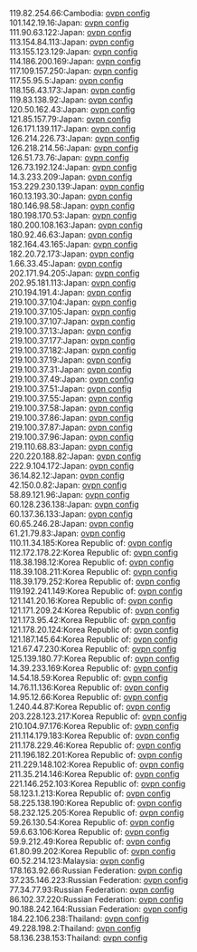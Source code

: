 119.82.254.66:Cambodia: [ovpn config](vpn/119_82_254_66.ovpn)  
101.142.19.16:Japan: [ovpn config](vpn/101_142_19_16.ovpn)  
111.90.63.122:Japan: [ovpn config](vpn/111_90_63_122.ovpn)  
113.154.84.113:Japan: [ovpn config](vpn/113_154_84_113.ovpn)  
113.155.123.129:Japan: [ovpn config](vpn/113_155_123_129.ovpn)  
114.186.200.169:Japan: [ovpn config](vpn/114_186_200_169.ovpn)  
117.109.157.250:Japan: [ovpn config](vpn/117_109_157_250.ovpn)  
117.55.95.5:Japan: [ovpn config](vpn/117_55_95_5.ovpn)  
118.156.43.173:Japan: [ovpn config](vpn/118_156_43_173.ovpn)  
119.83.138.92:Japan: [ovpn config](vpn/119_83_138_92.ovpn)  
120.50.162.43:Japan: [ovpn config](vpn/120_50_162_43.ovpn)  
121.85.157.79:Japan: [ovpn config](vpn/121_85_157_79.ovpn)  
126.171.139.117:Japan: [ovpn config](vpn/126_171_139_117.ovpn)  
126.214.226.73:Japan: [ovpn config](vpn/126_214_226_73.ovpn)  
126.218.214.56:Japan: [ovpn config](vpn/126_218_214_56.ovpn)  
126.51.73.76:Japan: [ovpn config](vpn/126_51_73_76.ovpn)  
126.73.192.124:Japan: [ovpn config](vpn/126_73_192_124.ovpn)  
14.3.233.209:Japan: [ovpn config](vpn/14_3_233_209.ovpn)  
153.229.230.139:Japan: [ovpn config](vpn/153_229_230_139.ovpn)  
160.13.193.30:Japan: [ovpn config](vpn/160_13_193_30.ovpn)  
180.146.98.58:Japan: [ovpn config](vpn/180_146_98_58.ovpn)  
180.198.170.53:Japan: [ovpn config](vpn/180_198_170_53.ovpn)  
180.200.108.163:Japan: [ovpn config](vpn/180_200_108_163.ovpn)  
180.92.46.63:Japan: [ovpn config](vpn/180_92_46_63.ovpn)  
182.164.43.165:Japan: [ovpn config](vpn/182_164_43_165.ovpn)  
182.20.72.173:Japan: [ovpn config](vpn/182_20_72_173.ovpn)  
1.66.33.45:Japan: [ovpn config](vpn/1_66_33_45.ovpn)  
202.171.94.205:Japan: [ovpn config](vpn/202_171_94_205.ovpn)  
202.95.181.113:Japan: [ovpn config](vpn/202_95_181_113.ovpn)  
210.194.191.4:Japan: [ovpn config](vpn/210_194_191_4.ovpn)  
219.100.37.104:Japan: [ovpn config](vpn/219_100_37_104.ovpn)  
219.100.37.105:Japan: [ovpn config](vpn/219_100_37_105.ovpn)  
219.100.37.107:Japan: [ovpn config](vpn/219_100_37_107.ovpn)  
219.100.37.13:Japan: [ovpn config](vpn/219_100_37_13.ovpn)  
219.100.37.177:Japan: [ovpn config](vpn/219_100_37_177.ovpn)  
219.100.37.182:Japan: [ovpn config](vpn/219_100_37_182.ovpn)  
219.100.37.19:Japan: [ovpn config](vpn/219_100_37_19.ovpn)  
219.100.37.31:Japan: [ovpn config](vpn/219_100_37_31.ovpn)  
219.100.37.49:Japan: [ovpn config](vpn/219_100_37_49.ovpn)  
219.100.37.51:Japan: [ovpn config](vpn/219_100_37_51.ovpn)  
219.100.37.55:Japan: [ovpn config](vpn/219_100_37_55.ovpn)  
219.100.37.58:Japan: [ovpn config](vpn/219_100_37_58.ovpn)  
219.100.37.86:Japan: [ovpn config](vpn/219_100_37_86.ovpn)  
219.100.37.87:Japan: [ovpn config](vpn/219_100_37_87.ovpn)  
219.100.37.96:Japan: [ovpn config](vpn/219_100_37_96.ovpn)  
219.110.68.83:Japan: [ovpn config](vpn/219_110_68_83.ovpn)  
220.220.188.82:Japan: [ovpn config](vpn/220_220_188_82.ovpn)  
222.9.104.172:Japan: [ovpn config](vpn/222_9_104_172.ovpn)  
36.14.82.12:Japan: [ovpn config](vpn/36_14_82_12.ovpn)  
42.150.0.82:Japan: [ovpn config](vpn/42_150_0_82.ovpn)  
58.89.121.96:Japan: [ovpn config](vpn/58_89_121_96.ovpn)  
60.128.236.138:Japan: [ovpn config](vpn/60_128_236_138.ovpn)  
60.137.36.133:Japan: [ovpn config](vpn/60_137_36_133.ovpn)  
60.65.246.28:Japan: [ovpn config](vpn/60_65_246_28.ovpn)  
61.21.79.83:Japan: [ovpn config](vpn/61_21_79_83.ovpn)  
110.11.34.185:Korea Republic of: [ovpn config](vpn/110_11_34_185.ovpn)  
112.172.178.22:Korea Republic of: [ovpn config](vpn/112_172_178_22.ovpn)  
118.38.198.12:Korea Republic of: [ovpn config](vpn/118_38_198_12.ovpn)  
118.39.108.211:Korea Republic of: [ovpn config](vpn/118_39_108_211.ovpn)  
118.39.179.252:Korea Republic of: [ovpn config](vpn/118_39_179_252.ovpn)  
119.192.241.149:Korea Republic of: [ovpn config](vpn/119_192_241_149.ovpn)  
121.141.20.16:Korea Republic of: [ovpn config](vpn/121_141_20_16.ovpn)  
121.171.209.24:Korea Republic of: [ovpn config](vpn/121_171_209_24.ovpn)  
121.173.95.42:Korea Republic of: [ovpn config](vpn/121_173_95_42.ovpn)  
121.178.20.124:Korea Republic of: [ovpn config](vpn/121_178_20_124.ovpn)  
121.187.145.64:Korea Republic of: [ovpn config](vpn/121_187_145_64.ovpn)  
121.67.47.230:Korea Republic of: [ovpn config](vpn/121_67_47_230.ovpn)  
125.139.180.77:Korea Republic of: [ovpn config](vpn/125_139_180_77.ovpn)  
14.39.233.169:Korea Republic of: [ovpn config](vpn/14_39_233_169.ovpn)  
14.54.18.59:Korea Republic of: [ovpn config](vpn/14_54_18_59.ovpn)  
14.76.11.136:Korea Republic of: [ovpn config](vpn/14_76_11_136.ovpn)  
14.95.12.66:Korea Republic of: [ovpn config](vpn/14_95_12_66.ovpn)  
1.240.44.87:Korea Republic of: [ovpn config](vpn/1_240_44_87.ovpn)  
203.228.123.217:Korea Republic of: [ovpn config](vpn/203_228_123_217.ovpn)  
210.104.97.176:Korea Republic of: [ovpn config](vpn/210_104_97_176.ovpn)  
211.114.179.183:Korea Republic of: [ovpn config](vpn/211_114_179_183.ovpn)  
211.178.229.46:Korea Republic of: [ovpn config](vpn/211_178_229_46.ovpn)  
211.196.182.201:Korea Republic of: [ovpn config](vpn/211_196_182_201.ovpn)  
211.229.148.102:Korea Republic of: [ovpn config](vpn/211_229_148_102.ovpn)  
211.35.214.146:Korea Republic of: [ovpn config](vpn/211_35_214_146.ovpn)  
221.146.252.103:Korea Republic of: [ovpn config](vpn/221_146_252_103.ovpn)  
58.123.1.213:Korea Republic of: [ovpn config](vpn/58_123_1_213.ovpn)  
58.225.138.190:Korea Republic of: [ovpn config](vpn/58_225_138_190.ovpn)  
58.232.125.205:Korea Republic of: [ovpn config](vpn/58_232_125_205.ovpn)  
59.26.130.54:Korea Republic of: [ovpn config](vpn/59_26_130_54.ovpn)  
59.6.63.106:Korea Republic of: [ovpn config](vpn/59_6_63_106.ovpn)  
59.9.212.49:Korea Republic of: [ovpn config](vpn/59_9_212_49.ovpn)  
61.80.99.202:Korea Republic of: [ovpn config](vpn/61_80_99_202.ovpn)  
60.52.214.123:Malaysia: [ovpn config](vpn/60_52_214_123.ovpn)  
178.163.92.66:Russian Federation: [ovpn config](vpn/178_163_92_66.ovpn)  
37.235.146.223:Russian Federation: [ovpn config](vpn/37_235_146_223.ovpn)  
77.34.77.93:Russian Federation: [ovpn config](vpn/77_34_77_93.ovpn)  
86.102.37.220:Russian Federation: [ovpn config](vpn/86_102_37_220.ovpn)  
90.188.242.164:Russian Federation: [ovpn config](vpn/90_188_242_164.ovpn)  
184.22.106.238:Thailand: [ovpn config](vpn/184_22_106_238.ovpn)  
49.228.198.2:Thailand: [ovpn config](vpn/49_228_198_2.ovpn)  
58.136.238.153:Thailand: [ovpn config](vpn/58_136_238_153.ovpn)  
